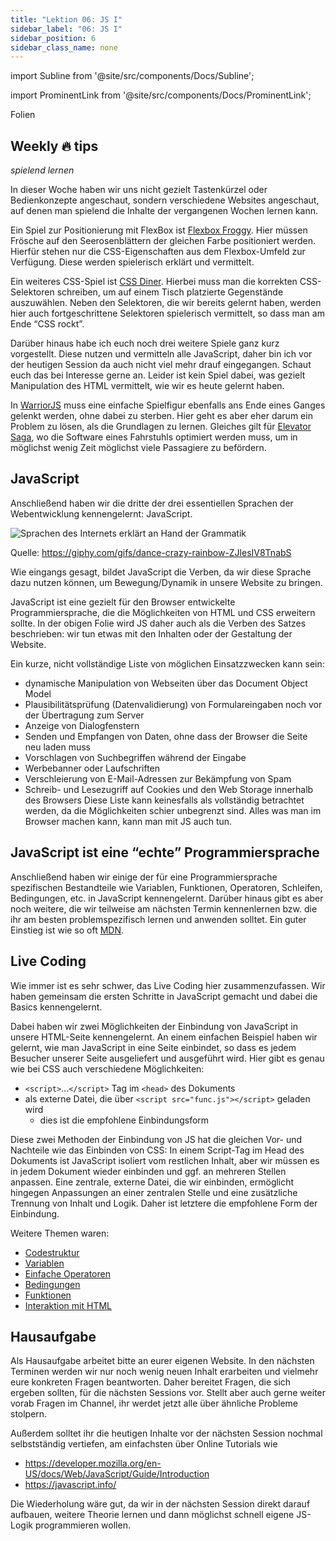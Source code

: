 ```yaml
---
title: "Lektion 06: JS I"
sidebar_label: "06: JS I"
sidebar_position: 6
sidebar_class_name: none
---
```


import Subline from '@site/src/components/Docs/Subline';

<Subline text="Wenn dies, dann das" />

import ProminentLink from '@site/src/components/Docs/ProminentLink';

<ProminentLink link="https://docs.google.com/presentation/d/1CS1gnl6RS-2Y5-K7RTI0qde6tK7UvRoESxMygHTqZ64">Folien</ProminentLink>

## Weekly 🔥 tips

_spielend lernen_

In dieser Woche haben wir uns nicht gezielt Tastenkürzel oder Bedienkonzepte angeschaut, sondern verschiedene Websites angeschaut, auf denen man spielend die Inhalte der vergangenen Wochen lernen kann.

Ein Spiel zur Positionierung mit FlexBox ist [Flexbox Froggy](https://flexboxfroggy.com/#de). Hier müssen Frösche auf den Seerosenblättern der gleichen Farbe positioniert werden. Hierfür stehen nur die CSS-Eigenschaften aus dem Flexbox-Umfeld zur Verfügung. Diese werden spielerisch erklärt und vermittelt.

Ein weiteres CSS-Spiel ist [CSS Diner](http://flukeout.github.io/). Hierbei muss man die korrekten CSS-Selektoren schreiben, um auf einem Tisch platzierte Gegenstände auszuwählen. Neben den Selektoren, die wir bereits gelernt haben, werden hier auch fortgeschrittene Selektoren spielerisch vermittelt, so dass man am Ende “CSS rockt”.

Darüber hinaus habe ich euch noch drei weitere Spiele ganz kurz vorgestellt. Diese nutzen und vermitteln alle JavaScript, daher bin ich vor der heutigen Session da auch nicht viel mehr drauf eingegangen. Schaut euch das bei Interesse gerne an. Leider ist kein Spiel dabei, was gezielt Manipulation des HTML vermittelt, wie wir es heute gelernt haben.

In [WarriorJS](https://warriorjs.com/campaigns/wnLTRH_K6VP) muss eine einfache Spielfigur ebenfalls ans Ende eines Ganges gelenkt werden, ohne dabei zu sterben. Hier geht es aber eher darum ein Problem zu lösen, als die Grundlagen zu lernen. Gleiches gilt für [Elevator Saga](http://play.elevatorsaga.com/#challenge=1), wo die Software eines Fahrstuhls optimiert werden muss, um in möglichst wenig Zeit möglichst viele Passagiere zu befördern.

## JavaScript

Anschließend haben wir die dritte der drei essentiellen Sprachen der Webentwicklung kennengelernt: JavaScript.

![Sprachen des Internets erklärt an Hand der Grammatik](/img/lessons/06/languages-unicorn.png)

Quelle: https://giphy.com/gifs/dance-crazy-rainbow-ZJlesIV8TnabS

Wie eingangs gesagt, bildet JavaScript die Verben, da wir diese Sprache dazu nutzen können, um Bewegung/Dynamik in unsere Website zu bringen.

JavaScript ist eine gezielt für den Browser entwickelte Programmiersprache, die die Möglichkeiten von HTML und CSS erweitern sollte. In der obigen Folie wird JS daher auch als die Verben des Satzes beschrieben: wir tun etwas mit den Inhalten oder der Gestaltung der Website.

Ein kurze, nicht vollständige Liste von möglichen Einsatzzwecken kann sein:

- dynamische Manipulation von Webseiten über das Document Object Model
- Plausibilitätsprüfung (Datenvalidierung) von Formulareingaben noch vor der Übertragung zum Server
- Anzeige von Dialogfenstern
- Senden und Empfangen von Daten, ohne dass der Browser die Seite neu laden muss
- Vorschlagen von Suchbegriffen während der Eingabe
- Werbebanner oder Laufschriften
- Verschleierung von E-Mail-Adressen zur Bekämpfung von Spam
- Schreib- und Lesezugriff auf Cookies und den Web Storage innerhalb des Browsers
  Diese Liste kann keinesfalls als vollständig betrachtet werden, da die Möglichkeiten schier unbegrenzt sind. Alles was man im Browser machen kann, kann man mit JS auch tun.

## JavaScript ist eine “echte” Programmiersprache

Anschließend haben wir einige der für eine Programmiersprache spezifischen Bestandteile wie Variablen, Funktionen, Operatoren, Schleifen, Bedingungen, etc. in JavaScript kennengelernt. Darüber hinaus gibt es aber noch weitere, die wir teilweise am nächsten Termin kennenlernen bzw. die ihr am besten problemspezifisch lernen und anwenden solltet. Ein guter Einstieg ist wie so oft [MDN](https://developer.mozilla.org/en-US/docs/Web/JavaScript/Guide/Introduction).

## Live Coding

Wie immer ist es sehr schwer, das Live Coding hier zusammenzufassen. Wir haben gemeinsam die ersten Schritte in JavaScript gemacht und dabei die Basics kennengelernt.

Dabei haben wir zwei Möglichkeiten der Einbindung von JavaScript in unsere HTML-Seite kennengelernt. An einem einfachen Beispiel haben wir gelernt, wie man JavaScript in eine Seite einbindet, so dass es jedem Besucher unserer Seite ausgeliefert und ausgeführt wird. Hier gibt es genau wie bei CSS auch verschiedene Möglichkeiten:

- `<script>`...`</script>` Tag im `<head>` des Dokuments
- als externe Datei, die über `<script src="func.js"></script>` geladen wird
  - dies ist die empfohlene Einbindungsform

Diese zwei Methoden der Einbindung von JS hat die gleichen Vor- und Nachteile wie das Einbinden von CSS: In einem Script-Tag im Head des Dokuments ist JavaScript isoliert vom restlichen Inhalt, aber wir müssen es in jedem Dokument wieder einbinden und ggf. an mehreren Stellen anpassen. Eine zentrale, externe Datei, die wir einbinden, ermöglicht hingegen Anpassungen an einer zentralen Stelle und eine zusätzliche Trennung von Inhalt und Logik. Daher ist letztere die empfohlene Form der Einbindung.

Weitere Themen waren:

- [Codestruktur](https://javascript.info/structure)
- [Variablen](https://javascript.info/variables)
- [Einfache Operatoren](https://javascript.info/operators)
- [Bedingungen](https://javascript.info/ifelse)
- [Funktionen](https://javascript.info/function-basics)
- [Interaktion mit HTML](https://javascript.info/searching-elements-dom)

## Hausaufgabe

Als Hausaufgabe arbeitet bitte an eurer eigenen Website. In den nächsten Terminen werden wir nur noch wenig neuen Inhalt erarbeiten und vielmehr eure konkreten Fragen beantworten. Daher bereitet Fragen, die sich ergeben sollten, für die nächsten Sessions vor. Stellt aber auch gerne weiter vorab Fragen im Channel, ihr werdet jetzt alle über ähnliche Probleme stolpern.

Außerdem solltet ihr die heutigen Inhalte vor der nächsten Session nochmal selbstständig vertiefen, am einfachsten über Online Tutorials wie

- https://developer.mozilla.org/en-US/docs/Web/JavaScript/Guide/Introduction
- https://javascript.info/

Die Wiederholung wäre gut, da wir in der nächsten Session direkt darauf aufbauen, weitere Theorie lernen und dann möglichst schnell eigene JS-Logik programmieren wollen.
